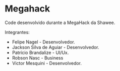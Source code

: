 # Megahack

<p>Code desenvolvido durante a MegaHack da Shawee.</p>
<p>Integrantes: </p>

- Felipe Nagel - Desenvolvedor.
- Jackson Silva de Aguiar - Desenvolvedor.
- Patrício Brandalize - UI/Ux.
- Robson Nasc - Business
- Victor Mesquini - Desenvolvedor.
